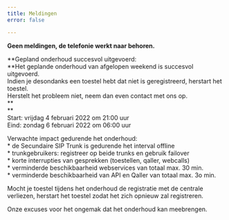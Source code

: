 ```yaml
---
title: Meldingen
error: false

---
```

**Geen meldingen, de telefonie werkt naar behoren.**

**Gepland onderhoud succesvol uitgevoerd:  
**Het geplande onderhoud van afgelopen weekend is succesvol uitgevoerd.  
Indien je desondanks een toestel hebt dat niet is geregistreerd, herstart het toestel.   
Herstelt het probleem niet, neem dan even contact met ons op.  
**  
**  
Start: vrijdag 4 februari 2022 om 21:00 uur  
Eind: zondag 6 februari 2022 om 06:00 uur

Verwachte impact gedurende het onderhoud:  
\* de Secundaire SIP Trunk is gedurende het interval offline  
\* trunkgebruikers: registreer op beide trunks en gebruik failover  
\* korte interrupties van gesprekken (toestellen, qaller, webcalls)  
\* verminderde beschikbaarheid webservices van totaal max. 30 min.  
\* verminderde beschikbaarheid van API en Qaller van totaal max. 3o min.

Mocht je toestel tijdens het onderhoud de registratie met de centrale verliezen, herstart het toestel zodat het zich opnieuw zal registreren.

Onze excuses voor het ongemak dat het onderhoud kan meebrengen.